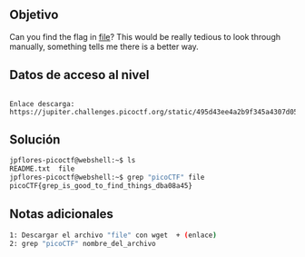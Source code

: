 ## Objetivo
Can you find the flag in [file](https://jupiter.challenges.picoctf.org/static/495d43ee4a2b9f345a4307d053b4d88d/file)? This would be really tedious to look through manually, something tells me there is a better way.
## Datos de acceso al nivel
```

Enlace descarga: https://jupiter.challenges.picoctf.org/static/495d43ee4a2b9f345a4307d053b4d88d/file

```
## Solución

```bash
jpflores-picoctf@webshell:~$ ls
README.txt  file
jpflores-picoctf@webshell:~$ grep "picoCTF" file              
picoCTF{grep_is_good_to_find_things_dba08a45}
```
## Notas adicionales
```bash
1: Descargar el archivo "file" con wget  + (enlace)
2: grep "picoCTF" nombre_del_archivo


```